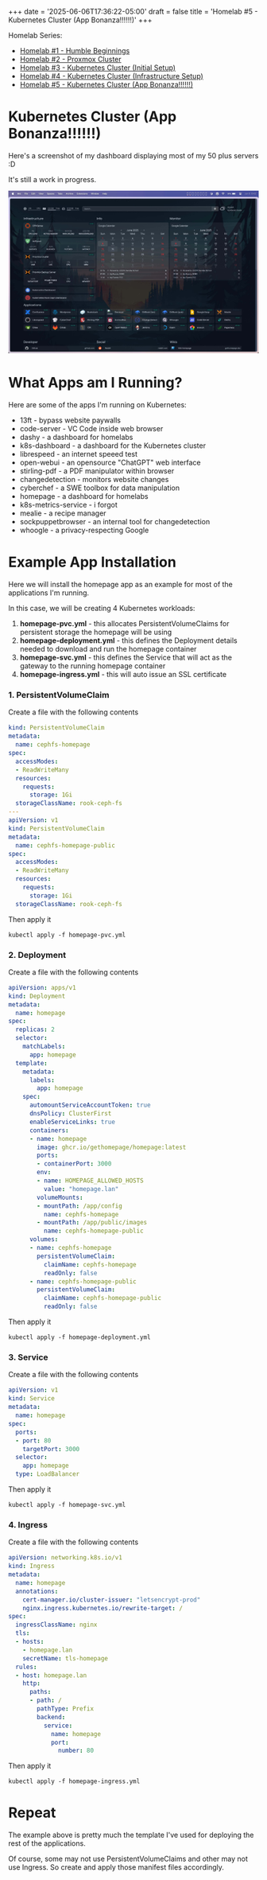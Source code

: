 +++
date = '2025-06-06T17:36:22-05:00'
draft = false
title = 'Homelab #5 - Kubernetes Cluster (App Bonanza!!!!!!)'
+++

Homelab Series:

- [Homelab #1 - Humble Beginnings](/tinkering/2024-08-26/)
- [Homelab #2 - Proxmox Cluster](/tinkering/2025-06-04/)
- [Homelab #3 - Kubernetes Cluster (Initial Setup)](/tinkering/2025-06-05/)
- [Homelab #4 - Kubernetes Cluster (Infrastructure Setup)](/tinkering/2025-06-06/)
- [Homelab #5 - Kubernetes Cluster (App Bonanza!!!!!!)](/tinkering/2025-06-08/)

# Kubernetes Cluster (App Bonanza!!!!!!)

Here's a screenshot of my dashboard displaying most of my 50 plus servers :D

It's still a work in progress.

[![alt](assets/1.jpeg)](assets/1.jpeg)

# What Apps am I Running?

Here are some of the apps I'm running on Kubernetes:
- 13ft - bypass website paywalls
- code-server - VC Code inside web browser
- dashy - a dashboard for homelabs
- k8s-dashboard - a dashboard for the Kubernetes cluster
- librespeed - an internet speeed test
- open-webui - an opensource "ChatGPT" web interface
- stirling-pdf - a PDF manipulator within browser
- changedetection - monitors website changes
- cyberchef - a SWE toolbox for data manipulation
- homepage - a dashboard for homelabs
- k8s-metrics-service - i forgot
- mealie - a recipe manager
- sockpuppetbrowser - an internal tool for changedetection
- whoogle - a privacy-respecting Google

# Example App Installation

Here we will install the homepage app as an example for most of the applications I'm running.

In this case, we will be creating 4 Kubernetes workloads:
1. **homepage-pvc.yml** - this allocates PersistentVolumeClaims for persistent storage the homepage will be using
2. **homepage-deployment.yml** - this defines the Deployment details needed to download and run the homepage container
3. **homepage-svc.yml** - this defines the Service that will act as the gateway to the running homepage container
4. **homepage-ingress.yml** - this will auto issue an SSL certificate

### 1. PersistentVolumeClaim

Create a file with the following contents

```yaml # homepage-pvc.yml
kind: PersistentVolumeClaim
metadata:
  name: cephfs-homepage
spec:
  accessModes:
  - ReadWriteMany
  resources:
    requests:
      storage: 1Gi
  storageClassName: rook-ceph-fs
---
apiVersion: v1
kind: PersistentVolumeClaim
metadata:
  name: cephfs-homepage-public
spec:
  accessModes:
  - ReadWriteMany
  resources:
    requests:
      storage: 1Gi
  storageClassName: rook-ceph-fs
 ```

Then apply it

```shell
kubectl apply -f homepage-pvc.yml
```

### 2. Deployment

Create a file with the following contents

```yaml # homepage-deployment.yml
apiVersion: apps/v1
kind: Deployment
metadata:
  name: homepage
spec:
  replicas: 2
  selector:
    matchLabels:
      app: homepage
  template:
    metadata:
      labels:
        app: homepage
    spec:
      automountServiceAccountToken: true
      dnsPolicy: ClusterFirst
      enableServiceLinks: true
      containers:
      - name: homepage
        image: ghcr.io/gethomepage/homepage:latest
        ports:
        - containerPort: 3000
        env:
        - name: HOMEPAGE_ALLOWED_HOSTS
          value: "homepage.lan"
        volumeMounts:
        - mountPath: /app/config
          name: cephfs-homepage
        - mountPath: /app/public/images
          name: cephfs-homepage-public
      volumes:
      - name: cephfs-homepage
        persistentVolumeClaim:
          claimName: cephfs-homepage
          readOnly: false
      - name: cephfs-homepage-public
        persistentVolumeClaim:
          claimName: cephfs-homepage-public
          readOnly: false
```

Then apply it

```shell
kubectl apply -f homepage-deployment.yml
```

### 3. Service

Create a file with the following contents

```yaml # homepage-svc.yml
apiVersion: v1
kind: Service
metadata:
  name: homepage
spec:
  ports:
  - port: 80
    targetPort: 3000
  selector:
    app: homepage
  type: LoadBalancer
```

Then apply it

```shell
kubectl apply -f homepage-svc.yml
```

### 4. Ingress

Create a file with the following contents

```yaml # homepage-ingress.yml
apiVersion: networking.k8s.io/v1
kind: Ingress
metadata:
  name: homepage
  annotations:
    cert-manager.io/cluster-issuer: "letsencrypt-prod"
    nginx.ingress.kubernetes.io/rewrite-target: /
spec:
  ingressClassName: nginx
  tls:
  - hosts:
    - homepage.lan
    secretName: tls-homepage
  rules:
  - host: homepage.lan
    http:
      paths:
      - path: /
        pathType: Prefix
        backend:
          service:
            name: homepage
            port:
              number: 80
 ```

Then apply it

```shell
kubectl apply -f homepage-ingress.yml
```

# Repeat

The example above is pretty much the template I've used for deploying the rest of the applications.

Of course, some may not use PersistentVolumeClaims and other may not use Ingress. So create and apply those manifest files accordingly.
